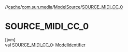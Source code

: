 //[cache](../../../index.md)/[com.sun.media](../index.md)/[ModelSource](index.md)/[SOURCE_MIDI_CC_0](-s-o-u-r-c-e_-m-i-d-i_-c-c_0.md)

# SOURCE_MIDI_CC_0

[jvm]\
val [SOURCE_MIDI_CC_0](-s-o-u-r-c-e_-m-i-d-i_-c-c_0.md): [ModelIdentifier](../-model-identifier/index.md)
